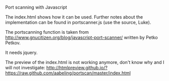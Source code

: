 Port scanning with Javascript

The index.html shows how it can be used.
Further notes about the implementation can be
found in portscanner.js (use the source, Luke).

The portscanning function is taken from
http://www.gnucitizen.org/blog/javascript-port-scanner/
written by Petko Petkov.

It needs jquery.

The preview of the index.html is not working anymore, don't know why and I will not investigate:
http://htmlpreview.github.io/?https://raw.github.com/aabeling/portscan/master/index.html
